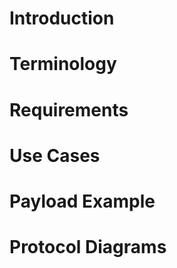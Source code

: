 # Introduction

# Terminology

# Requirements

# Use Cases

# Payload Example

# Protocol Diagrams

